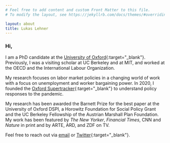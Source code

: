 ```yaml
---
# Feel free to add content and custom Front Matter to this file.
# To modify the layout, see https://jekyllrb.com/docs/themes/#overriding-theme-defaults

layout: about
title: Lukas Lehner
---
```


### Hi,

I am a PhD candidate at the [University of Oxford](https://www.spi.ox.ac.uk/people/lukas-lehner#/){:target="_blank"}. Previously, I was a visiting scholar at UC Berkeley and at MIT, and worked at the OECD and the International Labour Organization.

My research focuses on labor market policies in a changing world of work with a focus on unemployment and worker bargaining power. In 2020, I founded the [Oxford Supertracker](https://supertracker.spi.ox.ac.uk/){:target="_blank"} to understand policy responses to the pandemic.

My research has been awarded the Barnett Prize for the best paper at the University of Oxford DSPI, a Horowitz Foundation for Social Policy Grant and the UC Berkeley Fellowship of the Austrian Marshall Plan Foundation. My work has been featured by *The New Yorker*, *Financial Times*, CNN and *Nature* in print and by ARTE, ARD, and ZDF on TV.

Feel free to reach out via [email](mailto:lukas.lehner@spi.ox.ac.uk) or [Twitter](https://twitter.com/LukasLehner_){:target="_blank"}.